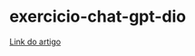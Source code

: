 # exercicio-chat-gpt-dio

[Link do artigo](https://www.linkedin.com/feed/update/urn:li:ugcPost:7203215205143609344/)

